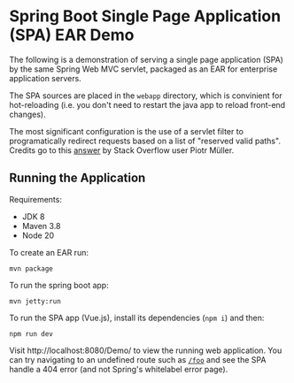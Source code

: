 # Spring Boot Single Page Application (SPA) EAR Demo

The following is a demonstration of serving a single page application
(SPA) by the same Spring Web MVC servlet, packaged as an EAR for
enterprise application servers.

The SPA sources are placed in the `webapp` directory, which is
convinient for hot-reloading (i.e. you don't need to restart the java
app to reload front-end changes).

The most significant configuration is the use of a servlet filter to
programatically redirect requests based on a list of "reserved valid
paths". Credits go to this
[answer](https://stackoverflow.com/a/62012466) by Stack Overflow user
Piotr Müller.

## Running the Application

Requirements:

* JDK 8
* Maven 3.8
* Node 20

To create an EAR run:

`mvn package`

To run the spring boot app:

`mvn jetty:run`

To run the SPA app (Vue.js), install its dependencies (`npm i`) and
then:

`npm run dev`

Visit http://localhost:8080/Demo/ to view the running web
application. You can try navigating to an undefined route such as
[`/foo`](http://localhost:8080/Demo/foo) and see the SPA handle a 404
error (and not Spring's whitelabel error page).
